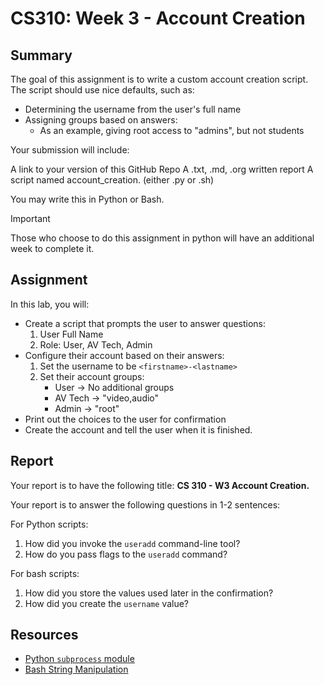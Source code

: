 # CS310: Week 3 - Account Creation

## Summary

The goal of this assignment is to write a custom account creation script. The script should use nice defaults, such as:
- Determining the username from the user's full name
- Assigning groups based on answers:
    - As an example, giving root access to "admins", but not students

Your submission will include:

A link to your version of this GitHub Repo
A .txt, .md, .org written report
A script named account_creation.<ext> (either .py or .sh)

You may write this in Python or Bash.

> [!IMPORTANT]
> Those who choose to do this assignment in python will have an additional week to complete it.

## Assignment

In this lab, you will:
- Create a script that prompts the user to answer questions:
    1. User Full Name
    2. Role: User, AV Tech, Admin
- Configure their account based on their answers:
    1. Set the username to be `<firstname>-<lastname>`
    2. Set their account groups:
        - User $\to$ No additional groups
        - AV Tech $\to$ "video,audio"
        - Admin $\to$ "root"
- Print out the choices to the user for confirmation
- Create the account and tell the user when it is finished.

## Report

Your report is to have the following title: **CS 310 - W3 Account Creation.<ext>**

Your report is to answer the following questions in 1-2 sentences:

For Python scripts:

1. How did you invoke the `useradd` command-line tool?
2. How do you pass flags to the `useradd` command?

For bash scripts:

1. How did you store the values used later in the confirmation?
2. How did you create the `username` value?

## Resources
- [Python `subprocess` module](https://docs.python.org/3.13/library/subprocess.html)
- [Bash String Manipulation](https://linuxhandbook.com/courses/bash-beginner/bash-strings/)
